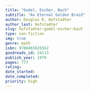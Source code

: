 ```yaml
---
title: "Godel, Escher, Bach"
subtitle: "An Eternal Golden Braid"
author: Douglas R. Hofstadter
author_last: Hofstadter
slug: hofstadter-godel-escher-bach
type: non-fiction
img: true
genre: math
isbn: 9780465026562
goodreads_id: 24113
publish_year: 1979
pages: 777
rating: 
date_started:
date_completed:
priority: high
---
```

